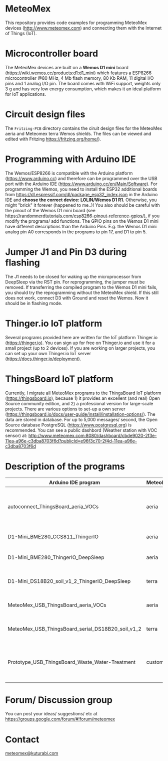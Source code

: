 # MeteoMex
This repository provides code examples for programming MeteoMex devices (<http://www.meteomex.com>) and connecting them with the Internet of Things (IoT).

# Microcontroller board
The MeteoMex devices are built on a **Wemos D1 mini** board (<https://wiki.wemos.cc/products:d1:d1_mini>) which features a ESP8266 microcontroller @80 MHz, 4 Mb flash memory, 80 Kb RAM, 11 digital I/O pins and 1 analog I/O pin. The board comes with WiFi support, weights only 3 g and has very low energy consumption, which makes it an ideal platform for IoT applications.

# Circuit design files
The `Fritzing-PCB` directory contains the ciruit design files for the MeteoMex aeria and Meteomex terra Wemos shields. The files can be viewed and edited with Fritzing <https://fritzing.org/home/>).

# Programming with Arduino IDE
The Wemos/ESP8266 is compatible with the Arduino platform (<https://www.arduino.cc>) and therefore can be programmed over the USB port with the Arduino IDE (<https://www.arduino.cc/en/Main/Software>). For programming the Wemos, you need to install the ESP32 additional boards from https://dl.espressif.com/dl/package_esp32_index.json in the Arduino IDE and **choose the correct device: LOLIN/Wemos D1 R1.** Otherwise, you might "brick" it forever (happened to me..)! You also should be careful with the pinout of the Wemos D1 mini board (see <https://randomnerdtutorials.com/esp8266-pinout-reference-gpios/>), if you modify the programs/ add functions. The GPIO pins on the Wemos D1 mini have different descriptions than the Arduino Pins. E.g. the Wemos D1 mini analog pin A0 corresponds in the programs to pin 17, and D1 to pin 5.

# Jumper J1 and Pin D3 during flashing
The J1 needs to be closed for waking up the microprocessor from DeepSleep via the RST pin. For reprogramming, the jumper must be removed. If transferring the compiled program to the Wemos D1 mini fails, you should try the reprogramming without the MeteoMex shield. If this still does not work, connect D3 with Ground and reset the Wemos. Now it should be in flashing mode.

# Thinger.io IoT platform
Several programs provided here are written for the IoT platform Thinger.io (<https://thinger.io>). You can sign up for free on Thinger.io and use it for a small project (up to 2 devices). If you are working on larger projects, you can set up your own Thinger.io IoT server (<https://docs.thinger.io/deployment>). 

# ThingsBoard IoT platform
Currently, I migrate all MeteoMex programs to the ThingsBoard IoT platform (<https://thingsboard.io>), because 1) it provides an excellent (and real) Open Source community edition, and 2) a professional version for large-scale projects. There are various options to set-up a own server (<https://thingsboard.io/docs/user-guide/install/installation-options/>). The data are stored in database. For up to 5,000 messages/ second, the Open Source database PostgreSQL (<https://www.postgresql.org>) is recommended. You can see a public dashbord (Weather station with VOC sensor) at: <http://www.meteomex.com:8080/dashboard/cbde9020-2f3e-11ea-a96e-c3dba8703f6d?publicId=e96f3c70-2f4d-11ea-a96e-c3dba8703f6d>

# Description of the programs

Arduino IDE program | MeteoMex | Sensors | IoT platform | Operation
--------------------|----------|---------|--------------|----------
autoconnect_ThingsBoard_aeria_VOCs | aeria | climate, VOCs | ThingsBoard | on USB, constantly connected to WiFi, data are pushed continuously via HTTP to ThingsBoard (~150 data points per minute!), configuration of WiFi from mobile phone using a web interphase <https://github.com/prampec/IotWebConf>.
D1-Mini_BME280_CCS811_ThingerIO | aeria | climate, VOCs | Thinger | on USB, constantly connected to WiFi, data are collected every 5 minutes by Thinger.
D1-Mini_BME280_ThingerIO_DeepSleep | aeria | climate | Thinger | on 3xAA batteries, wakes up every 1 hour, connects to WiFi, and pushes data to Thinger.
D1-Mini_DS18B20_soil_v1_2_ThingerIO_DeepSleep | terra | soil moisture and temperature |Thinger | on 3xAA batteries, wakes up every 1 hour, connects to WiFi, and pushes data to Thinger.
MeteoMex_USB_ThingsBoard_aeria_VOCs | aeria | climate, VOCs | ThingsBoard | on USB, constantly connected to WiFi, data are pushed every 10 minutes via HTTP to ThingsBoard.
MeteoMex_USB_ThingsBoard_serial_DS18B20_soil_v1_2 | terra | soil moisture and temperature | ThingsBoard | on USB, sends data every hour to ThingsBoard.
Prototype_USB_ThingsBoard_Waste_Water-Treatment | custom | SR04 ultrasonic and analog turbidity | ThingsBoard | on USB, measures tank filling level and turbidity every minute and pushes data to ThingsBoard. Data are also processed with a noise peak chopper (turbitidy) and Kalman-Filter and also sent to ThingsBoard.


# Forum/ Discussion group
You can post your ideas/ suggestions/ etc at <https://groups.google.com/forum/#!forum/meteomex>

# Contact
meteomex@kuturabi.com
